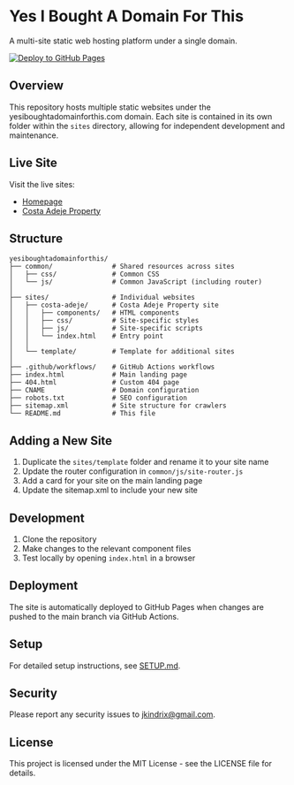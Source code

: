 # Yes I Bought A Domain For This

A multi-site static web hosting platform under a single domain.

[![Deploy to GitHub Pages](https://github.com/jkindrix/yesiboughtadomainforthis/actions/workflows/deploy-pages.yml/badge.svg)](https://github.com/jkindrix/yesiboughtadomainforthis/actions/workflows/deploy-pages.yml)

## Overview

This repository hosts multiple static websites under the yesiboughtadomainforthis.com domain. Each site is contained in its own folder within the `sites` directory, allowing for independent development and maintenance.

## Live Site

Visit the live sites:
- [Homepage](https://yesiboughtadomainforthis.com)
- [Costa Adeje Property](https://yesiboughtadomainforthis.com/costa-adeje)

## Structure

```
yesiboughtadomainforthis/
├── common/               # Shared resources across sites
│   ├── css/              # Common CSS
│   └── js/               # Common JavaScript (including router)
│
├── sites/                # Individual websites
│   ├── costa-adeje/      # Costa Adeje Property site
│   │   ├── components/   # HTML components
│   │   ├── css/          # Site-specific styles
│   │   ├── js/           # Site-specific scripts
│   │   └── index.html    # Entry point
│   │
│   └── template/         # Template for additional sites
│
├── .github/workflows/    # GitHub Actions workflows
├── index.html            # Main landing page
├── 404.html              # Custom 404 page
├── CNAME                 # Domain configuration
├── robots.txt            # SEO configuration
├── sitemap.xml           # Site structure for crawlers
└── README.md             # This file
```

## Adding a New Site

1. Duplicate the `sites/template` folder and rename it to your site name
2. Update the router configuration in `common/js/site-router.js`
3. Add a card for your site on the main landing page
4. Update the sitemap.xml to include your new site

## Development

1. Clone the repository
2. Make changes to the relevant component files
3. Test locally by opening `index.html` in a browser

## Deployment

The site is automatically deployed to GitHub Pages when changes are pushed to the main branch via GitHub Actions.

## Setup

For detailed setup instructions, see [SETUP.md](SETUP.md).

## Security

Please report any security issues to jkindrix@gmail.com.

## License

This project is licensed under the MIT License - see the LICENSE file for details.